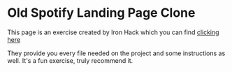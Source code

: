 # Old Spotify Landing Page Clone

This page is an exercise created by Iron Hack which you can find [clicking here](https://github.com/ironhack-labs/lab-css-spotify-clone)

They provide you every file needed on the project and some instructions as well. It's a fun exercise, truly recommend it. 
